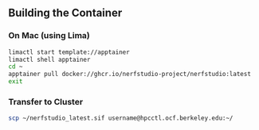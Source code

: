 ## Building the Container

  ### On Mac (using Lima)
  ```bash
  limactl start template://apptainer
  limactl shell apptainer
  cd ~
  apptainer pull docker://ghcr.io/nerfstudio-project/nerfstudio:latest
  exit
  ```

  ### Transfer to Cluster
  ```bash
  scp ~/nerfstudio_latest.sif username@hpcctl.ocf.berkeley.edu:~/
  ```

